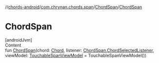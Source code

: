 //[chords-android](../../../index.md)/[com.chrynan.chords.span](../index.md)/[ChordSpan](index.md)/[ChordSpan](-chord-span.md)



# ChordSpan  
[androidJvm]  
Content  
fun [ChordSpan](-chord-span.md)(chord: [Chord](../../../../chords-core/chords-core/com.chrynan.chords.model/-chord/index.md), listener: [ChordSpan.ChordSelectedListener](-chord-selected-listener/index.md), viewModel: [TouchableSpanViewModel](../-touchable-span-view-model/index.md) = TouchableSpanViewModel())  



